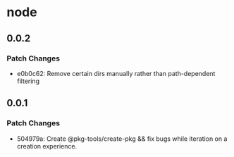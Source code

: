 # node

## 0.0.2

### Patch Changes

- e0b0c62: Remove certain dirs manually rather than path-dependent filtering

## 0.0.1

### Patch Changes

- 504979a: Create @pkg-tools/create-pkg && fix bugs while iteration on a creation experience.
